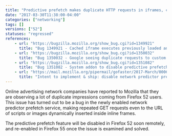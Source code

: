 ```yaml
---
title: "Predictive prefetch makes duplicate HTTP requests in iframes, causing false ad impressions"
date: "2017-03-30T11:38:00-04:00"
categories: ["networking"]
tags: []
versions: ["52"]
statuses: "regressed"
references:
    - url: "https://bugzilla.mozilla.org/show_bug.cgi?id=1349921"
      title: "Bug 1349921 - Cached iframe executes previously loaded and dynamically inserted scripts, makes network calls before \"onload\" event."
    - url: "https://bugzilla.mozilla.org/show_bug.cgi?id=1350032"
      title: "Bug 1350032 - Google seeing duplicate requests to custom URIs that should only be requested once"
    - url: "https://bugzilla.mozilla.org/show_bug.cgi?id=1351082"
      title: "Bug 1351082 - System addon to disable predictive prefetch"
    - url: "https://mail.mozilla.org/pipermail/gofaster/2017-March/000655.html"
      title: "Intent to implement & ship: disable network predictor prefetch"
---
```

Online advertising network companies have reported to Mozilla that they are observing a lot of duplicate impressions coming from Firefox 52 users. This issue has turned out to be a bug in the newly enabled network predictor prefetch service, making repeated GET requests even to the URL of scripts or images dynamically inserted inside inline frames.

The predictive prefetch feature will be disabled in Firefox 52 soon remotely, and re-enabled in Firefox 55 once the issue is examined and solved.
